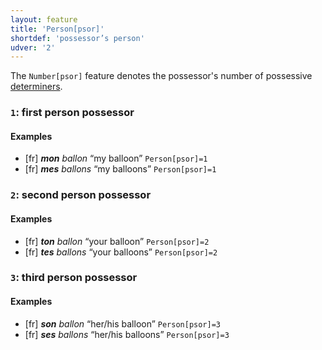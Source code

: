 ```yaml
---
layout: feature
title: 'Person[psor]'
shortdef: 'possessor’s person'
udver: '2'
---
```


The `Number[psor]` feature denotes the possessor's number of possessive [determiners](DET).

### <a name="1">`1`</a>: first person possessor

#### Examples

* [fr] _<b>mon</b> ballon_ “my balloon” `Person[psor]=1`
* [fr] _<b>mes</b> ballons_ “my balloons” `Person[psor]=1`

### <a name="2">`2`</a>: second person possessor

#### Examples

* [fr] _<b>ton</b> ballon_ “your balloon” `Person[psor]=2`
* [fr] _<b>tes</b> ballons_ “your balloons” `Person[psor]=2`

### <a name="3">`3`</a>: third person possessor

#### Examples

* [fr] _<b>son</b> ballon_ “her/his balloon” `Person[psor]=3`
* [fr] _<b>ses</b> ballons_ “her/his balloons” `Person[psor]=3`

<!-- Interlanguage links updated Út 9. května 2023, 20:03:45 CEST -->
